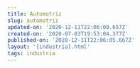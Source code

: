 ```yaml
---
title: Automotriz
slug: automotriz
updated-on: '2020-12-11T22:06:00.657Z'
created-on: '2020-07-03T19:53:04.377Z'
published-on: '2020-12-11T22:06:05.667Z'
layout: '[industria].html'
tags: industria
---
```



